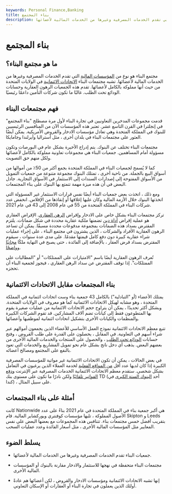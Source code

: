 ```yaml
---
keywords: Personal Finance,Banking
title: بناء المجتمع
description: مجتمع البناء هو نوع من المؤسسات المالية التي تقدم الخدمات المصرفية وغيرها من الخدمات المالية لأعضائها.
---
```


# بناء المجتمع
## ما هو مجتمع البناء؟

مجتمع البناء هو نوع من [المؤسسات المالية](/financialinstitution) التي تقدم الخدمات المصرفية وغيرها من الخدمات المالية لأعضائها. تشبه مجتمعات البناء [الاتحادات الائتمانية](/creditunion) في الولايات المتحدة من حيث أنها مملوكة بالكامل لأعضائها. تقدم هذه الجمعيات الرهون العقارية وحسابات الودائع تحت الطلب. غالبًا ما تكون شركات التأمين داعمًا رئيسيًا.

## فهم مجتمعات البناء

قدمت مجموعات المدخرين التعاونيين في تجارة البناء لأول مرة مصطلح "بناء المجتمع" في إنجلترا في القرن التاسع عشر. تعتبر هذه المؤسسات الآن من المنافسين الرئيسيين للبنوك في المملكة المتحدة وهي تعادل مؤسسات الادخار والقروض الأمريكية. يمكن أيضًا العثور على مجتمعات البناء في بلدان أخرى ، مثل أستراليا وأيرلندا وجامايكا.

مجتمعات البناء تختلف عن البنوك. يتم إدراج الأخيرة بشكل عام في البورصات وتكون مسؤولة أمام المساهمين. جمعيات البناء هي مجموعات تعاونية مملوكة بالكامل لأعضائها ولكل منهم حق التصويت.

كما لا يُسمح لجمعيات البناء في المملكة المتحدة بجمع أكثر من 50٪ من أموالها من أسواق البيع بالجملة. من ناحية أخرى ، تمتلك البنوك مجموعة متنوعة من جمعيات التمويل من الأسواق المفتوحة إلى إصدارات السندات إلى الاستثمار في الأسواق التجارية. جادل البعض في أن هذه ميزة مهمة تتمتع بها البنوك على بناء المجتمعات.

ومع ذلك ، اتخذت بعض جمعيات البناء أيضًا نفس قرارات الاستثمار غير المسؤولة التي اتخذتها البنوك خلال الأزمة المالية وكان عليها إغلاقها أو إنقاذها من الإفلاس. انخفض عدد شركات البناء في المملكة المتحدة من 55 في عام 2008 إلى 43 في عام 2021.

تركز مجتمعات البناء بشكل خاص على الادخار وإقراض [الرهن العقاري](/mortgage). الإقراض العقاري هو عملية إقراض [أداة دين](/debtinstrument) تضمنها ملكية عقارية محددة في شكل ضمانات. يلتزم المقترض بسداد هذه الضمانات بمجموعة مدفوعات محددة مسبقًا. يمكن أن تساعد الرهون العقارية الأفراد والشركات ، الذين يشترون في مجتمع البناء ، على إجراء عمليات شراء عقارية كبيرة دون دفع كامل قيمتها مقدمًا. على مدى عدة سنوات ، سيقوم المقترض بسداد قرض العقار ، بالإضافة إلى الفائدة ، حتى يصبح في النهاية ملكًا [مجانيًا وواضحًا](/freeandclear).

تُعرف الرهون العقارية أيضًا باسم "الامتيازات على الممتلكات" أو "المطالبات على الممتلكات". إذا توقف المقترض عن سداد الرهن العقاري ، فيجوز لجمعية البناء أن تحجزه.

## بناء المجتمعات مقابل الاتحادات الائتمانية

يمتلك الأعضاء (أو "التبادلية") بالكامل 43 جمعية بناء وست اتحادات ائتمانية في المملكة المتحدة ، وهو مشابه لهيكل الاتحادات الائتمانية كما هو معروف في الولايات المتحدة. وبشكل أكثر تحديدًا ، يمكن أن يتراوح حجم الاتحادات الائتمانية من عمليات صغيرة يقوم بها المتطوعون فقط إلى كيانات تضم آلاف المشاركين. قد تقوم الشركات الكبيرة والمنظمات والكيانات الأخرى بتشكيل اتحادات ائتمانية لموظفيها وأعضائها.

تتبع معظم الاتحادات الائتمانية نموذج العمل الأساسي للأعضاء الذين يجمعون أموالهم عبر شراء أسهم في التعاونية. في المقابل ، يحصلون على القدرة على طلب القروض ، وفتح حسابات [الودائع تحت الطلب](/demanddeposit) ، والحصول على المنتجات والخدمات المالية الأخرى من بعضهم البعض. يذهب أي دخل ناتج بشكل عام نحو تمويل المشاريع والخدمات التي تعود بالنفع على المجتمع ومصالح أعضائه.

في بعض الحالات ، يمكن أن تكون الاتحادات الائتمانية غير مواتية للمؤسسات المصرفية الكبيرة إذا كان لديها عدد أقل [من المواقع الفعلية](/brickandmortar) لخدمة العملاء الذين يرغبون في التعامل بشكل شخصي. ستقدم معظم الاتحادات الائتمانية الخدمات المصرفية عبر الإنترنت [ودفع الفواتير تلقائيًا](/automatic-bill-payment) ولكن نادرًا ما تكون على مستوى بنك TD (أحد [البنوك الستة الكبرى](/bigsixbanks) في كندا) ، على سبيل المثال.

## أمثلة على بناء المجتمعات

كانت Nationwide هي أكبر جمعية بناء في المملكة المتحدة في عام 2021 بناءً على عدد الأصول المملوكة ، تليها مؤسسات كوفنتري ويوركشاير المالية. قام Skipton و Leeds بتقريب أفضل خمس مجتمعات بناء. تتنافس هذه المجموعات مع بعضها البعض على نفس المعايير مثل المؤسسات المالية الأخرى ، مثل أسعار الفائدة وعدد عمليات السحب.

## يسلط الضوء

- جمعيات البناء تقدم الخدمات المصرفية وغيرها من الخدمات المالية لأعضائها.

- مجتمعات البناء متحفظة في نهجها للاستثمار والادخار مقارنة بالبنوك أو المؤسسات المالية الأخرى.

- إنها تشبه الاتحادات الائتمانية ومؤسسات الادخار والقروض ، لكن أعضائها هم عادةً أولئك الذين يعملون في تجارة البناء أو العقارات أو الإسكان التعاوني.


